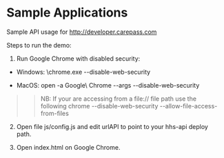 Sample Applications
===================

Sample API usage for http://developer.carepass.com

Steps to run the demo:


1) Run Google Chrome with disabled security: 

* Windows: <youtPath>\chrome.exe --disable-web-security

* MacOS: open -a Google\ Chrome --args --disable-web-security

>> NB: If your are accessing from a file:// file path use the following chrome --disable-web-security --allow-file-access-from-files


2) Open file js/config.js and edit urlAPI to point to your hhs-api deploy path.


3) Open index.html on Google Chrome.

